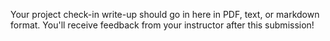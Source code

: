 Your project check-in write-up should go in here in PDF, text, or markdown format.  You'll receive feedback from your instructor after this submission!

